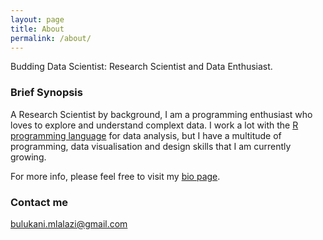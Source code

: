 ```yaml
---
layout: page
title: About
permalink: /about/
---
```


Budding Data Scientist: Research Scientist and Data Enthusiast.

### Brief Synopsis

A Research Scientist by background, I am a programming enthusiast who loves to explore and understand complext data. I work a lot with the [R programming language](https://www.r-project.org/) for data analysis, but I have a multitude of programming, data visualisation and design skills that I am currently growing.  

For more info, please feel free to visit my [bio page](https://drbulu.github.io//drbio).

### Contact me

[bulukani.mlalazi@gmail.com](mailto:bulukani.mlalazi@gmail.com)

